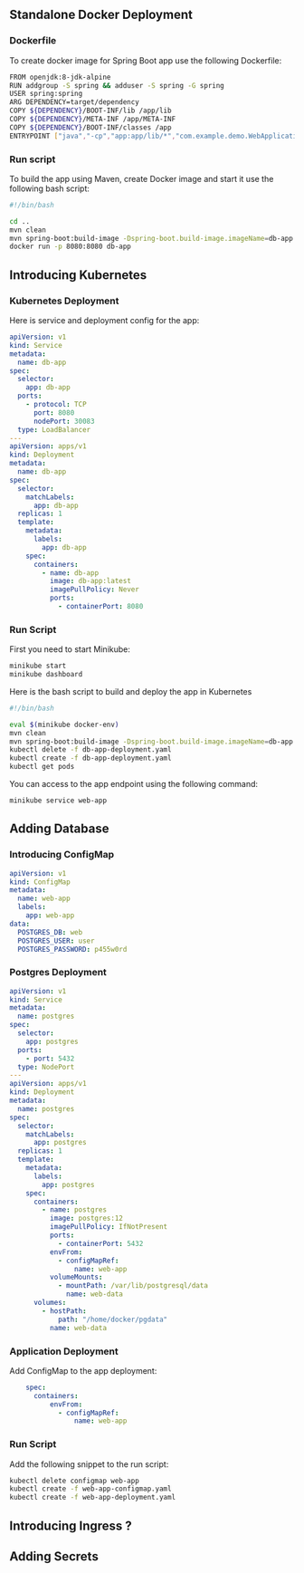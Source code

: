 ## Standalone Docker Deployment
### Dockerfile
To create docker image for Spring Boot app use the following Dockerfile: 
```bash
FROM openjdk:8-jdk-alpine
RUN addgroup -S spring && adduser -S spring -G spring
USER spring:spring
ARG DEPENDENCY=target/dependency
COPY ${DEPENDENCY}/BOOT-INF/lib /app/lib
COPY ${DEPENDENCY}/META-INF /app/META-INF
COPY ${DEPENDENCY}/BOOT-INF/classes /app
ENTRYPOINT ["java","-cp","app:app/lib/*","com.example.demo.WebApplication"]
```
### Run script
To build the app using Maven, create Docker image and start it use the following bash script:
```bash
#!/bin/bash

cd ..
mvn clean
mvn spring-boot:build-image -Dspring-boot.build-image.imageName=db-app
docker run -p 8080:8080 db-app
```
## Introducing Kubernetes
### Kubernetes Deployment
Here is service and deployment config for the app:
```yaml
apiVersion: v1
kind: Service
metadata:
  name: db-app
spec:
  selector:
    app: db-app
  ports:
    - protocol: TCP
      port: 8080
      nodePort: 30083
  type: LoadBalancer
---
apiVersion: apps/v1
kind: Deployment
metadata:
  name: db-app
spec:
  selector:
    matchLabels:
      app: db-app
  replicas: 1
  template:
    metadata:
      labels:
        app: db-app
    spec:
      containers:
        - name: db-app
          image: db-app:latest
          imagePullPolicy: Never
          ports:
            - containerPort: 8080
```
### Run Script
First you need to start Minikube:
```bash
minikube start
minikube dashboard
```
Here is the bash script to build and deploy the app in Kubernetes
```bash
#!/bin/bash

eval $(minikube docker-env)
mvn clean
mvn spring-boot:build-image -Dspring-boot.build-image.imageName=db-app
kubectl delete -f db-app-deployment.yaml
kubectl create -f db-app-deployment.yaml
kubectl get pods
```
You can access to the app endpoint using the following command:
```bash
minikube service web-app
```
## Adding Database
### Introducing ConfigMap
```yaml
apiVersion: v1
kind: ConfigMap
metadata:
  name: web-app
  labels:
    app: web-app
data:
  POSTGRES_DB: web
  POSTGRES_USER: user
  POSTGRES_PASSWORD: p455w0rd
```
### Postgres Deployment
```yaml
apiVersion: v1
kind: Service
metadata:
  name: postgres
spec:
  selector:
    app: postgres
  ports:
    - port: 5432
  type: NodePort
---
apiVersion: apps/v1
kind: Deployment
metadata:
  name: postgres
spec:
  selector:
    matchLabels:
      app: postgres
  replicas: 1
  template:
    metadata:
      labels:
        app: postgres
    spec:
      containers:
        - name: postgres
          image: postgres:12
          imagePullPolicy: IfNotPresent
          ports:
            - containerPort: 5432
          envFrom:
            - configMapRef:
                name: web-app
          volumeMounts:
            - mountPath: /var/lib/postgresql/data
              name: web-data
      volumes:
        - hostPath:
            path: "/home/docker/pgdata"
          name: web-data
```
### Application Deployment
Add ConfigMap to the app deployment:
```yaml
    spec:
      containers:
          envFrom:
            - configMapRef:
                name: web-app
```
### Run Script
Add the following snippet to the run script:
```bash
kubectl delete configmap web-app
kubectl create -f web-app-configmap.yaml
kubectl create -f web-app-deployment.yaml
```
## Introducing Ingress ?
## Adding Secrets 